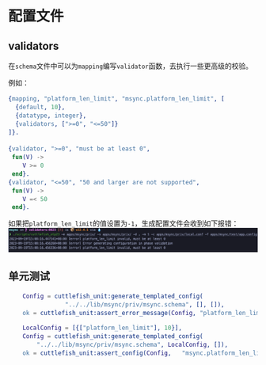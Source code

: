 # 配置文件

## validators
在`schema`文件中可以为`mapping`编写`validator`函数，去执行一些更高级的校验。

例如：
``` erlang
{mapping, "platform_len_limit", "msync.platform_len_limit", [
  {default, 10},
  {datatype, integer},
  {validators, [">=0", "<=50"]}
]}.

{validator, ">=0", "must be at least 0",
 fun(V) ->
    V >= 0
 end}.
{validator, "<=50", "50 and larger are not supported",
 fun(V) ->
    V =< 50
 end}.
```

如果把`platform_len_limit`的值设置为`-1`，生成配置文件会收到如下报错：
![](../img/20230919/1.png)

## 单元测试
``` erlang
    Config = cuttlefish_unit:generate_templated_config(
                "../../lib/msync/priv/msync.schema", [], []),
    ok = cuttlefish_unit:assert_error_message(Config, "platform_len_limit invalid, must be at least 0"),

```

``` erlang
    LocalConfig = [{["platform_len_limit"], 10}],
    Config = cuttlefish_unit:generate_templated_config(
        "../../lib/msync/priv/msync.schema", LocalConfig, []),
    ok = cuttlefish_unit:assert_config(Config,   "msync.platform_len_limit", 10),
```
